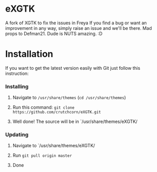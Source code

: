 # eXGTK
A fork of XGTK to fix the issues in Freya
If you find a bug or want an improvement in any way, simply raise an issue and we'll be there.
Mad props to Defman21. Dude is NUTS amazing. :D

# Installation

If you want to get the latest version easily with Git just follow this instruction:

### Installing

1. Navigate to `/usr/share/themes` (`cd /usr/share/themes`)

2. Run this command: `git clone https://github.com/crutchcorn/eXGTK.git`

3. Well done! The source will be in `/usr/share/themes/eXGTK/

### Updating

1. Navigate to `/usr/share/themes/eXGTK/

2. Run `git pull origin master`

3. Done
